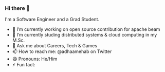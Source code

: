 ### Hi there 👋

I'm a Software Engineer and a Grad Student.

- 🔭 I’m currently working on open source contribution for apache beam
- 🌱 I’m currently studing distributed systems & cloud computing in my M.Sc. 
- 💬 Ask me about Careers, Tech & Games 
- 📫 How to reach me: @adhaamehab on Twitter
- 😄 Pronouns: He/Him
- ⚡ Fun fact: 
